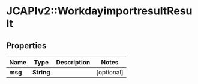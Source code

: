 # JCAPIv2::WorkdayimportresultResult

## Properties
Name | Type | Description | Notes
------------ | ------------- | ------------- | -------------
**msg** | **String** |  | [optional] 


